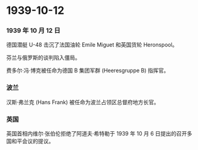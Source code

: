 # 1939-10-12

### 1939 年 10 月 12 日

德国潜艇 U-48 击沉了法国油轮 Emile Miguet 和英国货轮 Heronspool。

芬兰与俄罗斯的谈判陷入僵局。

费多尔·冯·博克被任命为德国 B 集团军群 (Heeresgruppe B) 指挥官。

### 波兰

汉斯·弗兰克 (Hans Frank) 被任命为波兰占领区总督府地方长官。

### 英国

英国首相内维尔·张伯伦拒绝了阿道夫·希特勒于 1939 年 10 月 6
日提出的召开多国和平会议的提议。